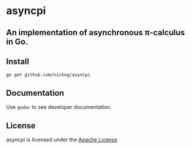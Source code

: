# asyncpi

## An implementation of asynchronous π-calculus in Go.

## Install

    go get github.com/nickng/asyncpi

## Documentation

Use `godoc` to see developer documentation.

## License

asyncpi is licensed under the [Apache License](http://www.apache.org/licenses/LICENSE-2.0)
